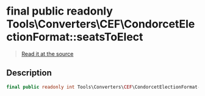 # final public readonly Tools\Converters\CEF\CondorcetElectionFormat::seatsToElect

> [Read it at the source](https://github.com/julien-boudry/Condorcet/blob/master/src/Tools/Converters/CEF/CondorcetElectionFormat.php#L17)

## Description    

```php
final public readonly int Tools\Converters\CEF\CondorcetElectionFormat->seatsToElect 
```


    